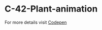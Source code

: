# C-42-Plant-animation

For more details visit [Codepen](https://codepen.io/PmArTworks/pen/vYeoqeO)
